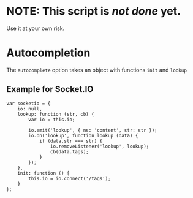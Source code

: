 NOTE: This script is _not done_ yet.
====================================
Use it at your own risk.

Autocompletion
==============
The `autocomplete` option takes an object with functions `init` and `lookup`

Example for Socket.IO
---------------------

	var socketio = {
		io: null,
		lookup: function (str, cb) {
			var io = this.io;

			io.emit('lookup', { ns: 'content', str: str });
			io.on('lookup', function lookup (data) {
				if (data.str === str) {
					io.removeListener('lookup', lookup);
					cb(data.tags);
				}
			});
		},
		init: function () {
			this.io = io.connect('/tags');
		}
	};

